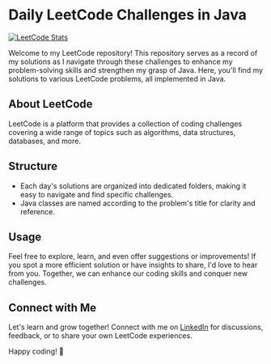 # Daily LeetCode Challenges in Java
[![LeetCode Stats](https://leetcode.card.workers.dev/JonSek?theme=default&font=baloo&extension=null)](https://leetcode.com/JonSEK/)

Welcome to my LeetCode repository! This repository serves as a record of my solutions as I navigate through these challenges to enhance my problem-solving skills and strengthen my grasp of Java. Here, you'll find my solutions to various LeetCode problems, all implemented in Java.

## About LeetCode
LeetCode is a platform that provides a collection of coding challenges covering a wide range of topics such as algorithms, data structures, databases, and more.

## Structure
* Each day's solutions are organized into dedicated folders, making it easy to navigate and find specific challenges.
* Java classes are named according to the problem's title for clarity and reference.

## Usage
Feel free to explore, learn, and even offer suggestions or improvements! If you spot a more efficient solution or have insights to share, I'd love to hear from you. Together, we can enhance our coding skills and conquer new challenges.

## Connect with Me
Let's learn and grow together! Connect with me on [LinkedIn](https://www.linkedin.com/in/jonsek) for discussions, feedback, or to share your own LeetCode experiences.

Happy coding! 🚀
